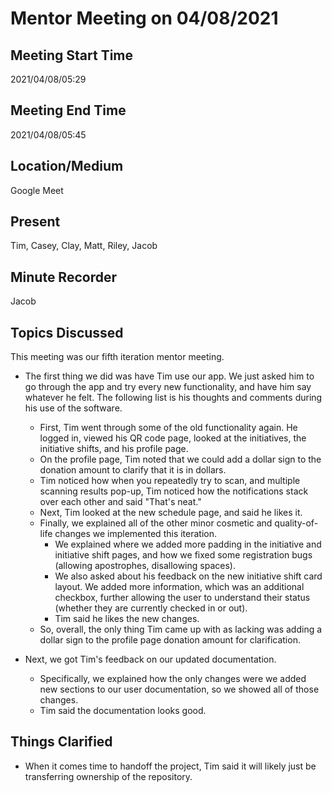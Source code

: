 # Mentor Meeting on 04/08/2021

## Meeting Start Time

2021/04/08/05:29

## Meeting End Time

2021/04/08/05:45

## Location/Medium

Google Meet

## Present

Tim, Casey, Clay, Matt, Riley, Jacob

## Minute Recorder

Jacob

## Topics Discussed

This meeting was our fifth iteration mentor meeting.

- The first thing we did was have Tim use our app. We just asked him to go through the app and try every new functionality, and have him say whatever he felt. The following list is his thoughts and comments during his use of the software.
  - First, Tim went through some of the old functionality again. He logged in, viewed his QR code page, looked at the initiatives, the initiative shifts, and his profile page.
  - On the profile page, Tim noted that we could add a dollar sign to the donation amount to clarify that it is in dollars.
  - Tim noticed how when you repeatedly try to scan, and multiple scanning results pop-up, Tim noticed how the notifications stack over each other and said "That's neat."
  - Next, Tim looked at the new schedule page, and said he likes it.
  - Finally, we explained all of the other minor cosmetic and quality-of-life changes we implemented this iteration.
    - We explained where we added more padding in the initiative and initiative shift pages, and how we fixed some registration bugs (allowing apostrophes, disallowing spaces).
    - We also asked about his feedback on the new initiative shift card layout. We added more information, which was an additional checkbox, further allowing the user to understand their status (whether they are currently checked in or out).
    - Tim said he likes the new changes.
  - So, overall, the only thing Tim came up with as lacking was adding a dollar sign to the profile page donation amount for clarification.

- Next, we got Tim's feedback on our updated documentation.
  - Specifically, we explained how the only changes were we added new sections to our user documentation, so we showed all of those changes.
  - Tim said the documentation looks good.

## Things Clarified

- When it comes time to handoff the project, Tim said it will likely just be transferring ownership of the repository.